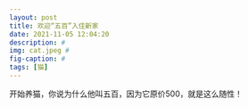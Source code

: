 ```yaml
---
layout: post
title: 欢迎“五百”入住新家
date: 2021-11-05 12:04:20
description: #
img: cat.jpeg #
fig-caption: #
tags: [猫]
---
```

开始养猫，你说为什么他叫五百，因为它原价500，就是这么随性！
